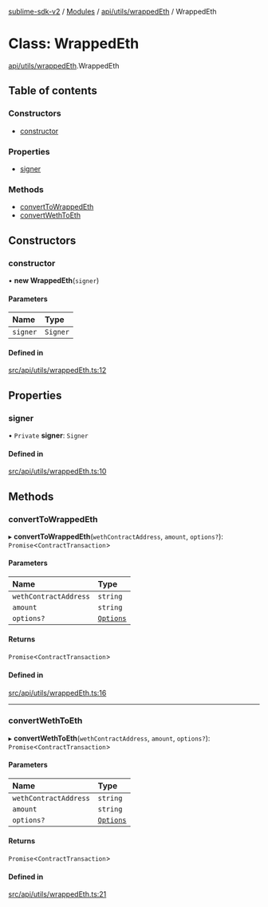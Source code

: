 [sublime-sdk-v2](../README.md) / [Modules](../modules.md) / [api/utils/wrappedEth](../modules/api_utils_wrappedEth.md) / WrappedEth

# Class: WrappedEth

[api/utils/wrappedEth](../modules/api_utils_wrappedEth.md).WrappedEth

## Table of contents

### Constructors

- [constructor](api_utils_wrappedEth.WrappedEth.md#constructor)

### Properties

- [signer](api_utils_wrappedEth.WrappedEth.md#signer)

### Methods

- [convertToWrappedEth](api_utils_wrappedEth.WrappedEth.md#converttowrappedeth)
- [convertWethToEth](api_utils_wrappedEth.WrappedEth.md#convertwethtoeth)

## Constructors

### constructor

• **new WrappedEth**(`signer`)

#### Parameters

| Name | Type |
| :------ | :------ |
| `signer` | `Signer` |

#### Defined in

[src/api/utils/wrappedEth.ts:12](https://github.com/sublime-finance/sublime-sdk/blob/cbfce7e/src/api/utils/wrappedEth.ts#L12)

## Properties

### signer

• `Private` **signer**: `Signer`

#### Defined in

[src/api/utils/wrappedEth.ts:10](https://github.com/sublime-finance/sublime-sdk/blob/cbfce7e/src/api/utils/wrappedEth.ts#L10)

## Methods

### convertToWrappedEth

▸ **convertToWrappedEth**(`wethContractAddress`, `amount`, `options?`): `Promise`<`ContractTransaction`\>

#### Parameters

| Name | Type |
| :------ | :------ |
| `wethContractAddress` | `string` |
| `amount` | `string` |
| `options?` | [`Options`](../interfaces/types_Types.Options.md) |

#### Returns

`Promise`<`ContractTransaction`\>

#### Defined in

[src/api/utils/wrappedEth.ts:16](https://github.com/sublime-finance/sublime-sdk/blob/cbfce7e/src/api/utils/wrappedEth.ts#L16)

___

### convertWethToEth

▸ **convertWethToEth**(`wethContractAddress`, `amount`, `options?`): `Promise`<`ContractTransaction`\>

#### Parameters

| Name | Type |
| :------ | :------ |
| `wethContractAddress` | `string` |
| `amount` | `string` |
| `options?` | [`Options`](../interfaces/types_Types.Options.md) |

#### Returns

`Promise`<`ContractTransaction`\>

#### Defined in

[src/api/utils/wrappedEth.ts:21](https://github.com/sublime-finance/sublime-sdk/blob/cbfce7e/src/api/utils/wrappedEth.ts#L21)
